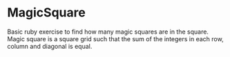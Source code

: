 # MagicSquare
Basic ruby exercise to find how many magic squares are in the square. Magic square is a square grid such that the sum of the integers in each row, column and diagonal is equal.
